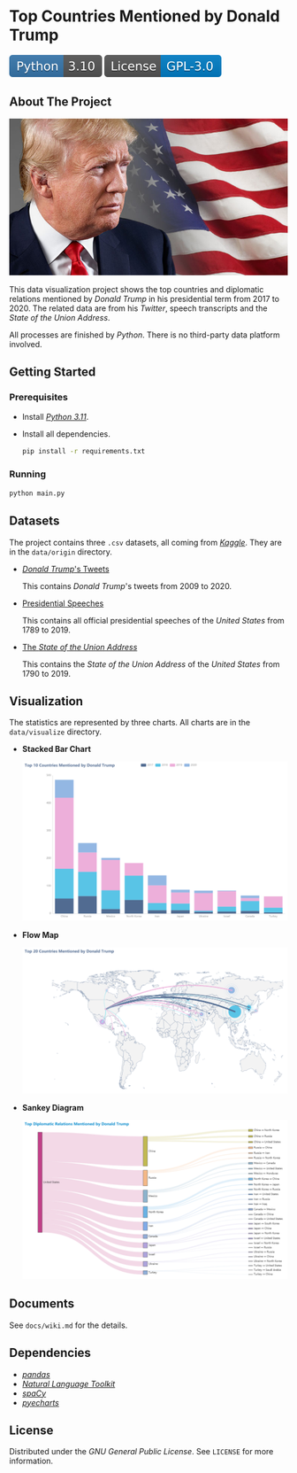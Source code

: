 # Top Countries Mentioned by Donald Trump

[![Python](docs/badges/Python-3.10.svg)](https://www.python.org)
[![License](docs/badges/License-GPL-3.0.svg)](https://www.gnu.org/licenses/gpl-3.0.html)

## About The Project

![Cover](Cover.jpg)

This data visualization project shows the top countries and diplomatic relations mentioned by *Donald Trump* in his presidential term from 2017 to 2020. The related data are from his *Twitter*, speech transcripts and the *State of the Union Address*.

All processes are finished by *Python*. There is no third-party data platform involved.

## Getting Started

### Prerequisites

- Install [*Python 3.11*](https://www.python.org).

- Install all dependencies.

  ```bash
  pip install -r requirements.txt
  ```

### Running

```bash
python main.py
```

## Datasets

The project contains three `.csv` datasets, all coming from [*Kaggle*](https://www.kaggle.com). They are in the `data/origin` directory.

- [*Donald Trump*'s Tweets](https://www.kaggle.com/austinreese/trump-tweets)

  This contains *Donald Trump*'s tweets from 2009 to 2020.

- [Presidential Speeches](https://www.kaggle.com/littleotter/united-states-presidential-speeches)

  This contains all official presidential speeches of the *United States* from 1789 to 2019.

- [The *State of the Union Address*](https://www.kaggle.com/jyronw/us-state-of-the-union-addresses-1790-2019)

  This contains the *State of the Union Address* of the *United States* from 1790 to 2019.

## Visualization

The statistics are represented by three charts. All charts are in the `data/visualize` directory.

- **Stacked Bar Chart**

  ![stacked-bar-chart](docs/images/stacked-bar-chart.png)

- **Flow Map**

  ![flow-map](docs/images/flow-map.png)

- **Sankey Diagram**

  ![sankey-diagram](docs/images/sankey-diagram.png)

## Documents

See `docs/wiki.md` for the details.

## Dependencies

- [*pandas*](https://pandas.pydata.org)
- [*Natural Language Toolkit*](https://www.nltk.org)
- [*spaCy*](https://spacy.io)
- [*pyecharts*](https://pyecharts.org)

## License

Distributed under the *GNU General Public License*. See `LICENSE` for more information.